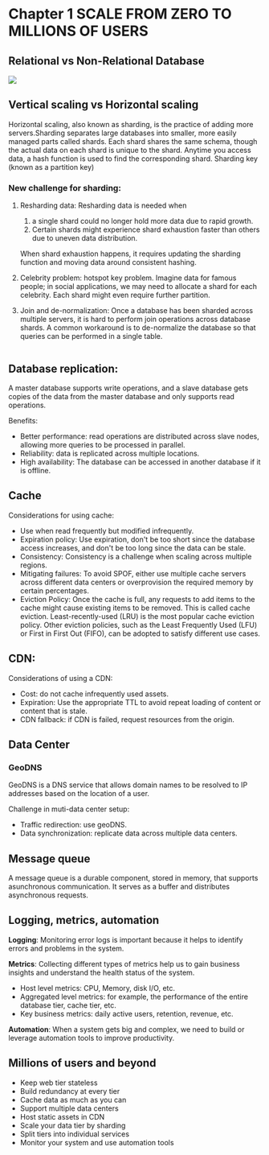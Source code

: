 # Chapter 1 SCALE FROM ZERO TO MILLIONS OF USERS

## Relational vs Non-Relational Database

![](https://files.gitbook.com/v0/b/gitbook-x-prod.appspot.com/o/spaces%2F3fTaHqW8wT8jSA4O91y3%2Fuploads%2FuHdAiF5EQzMr2rLqhb3P%2Fimage.png?alt=media\&token=f918b2a3-9afd-493b-93b2-9bb0cf7216b7)

## Vertical scaling vs Horizontal scaling <a href="#vertical-scaling-vs-horizontal-scaling" id="vertical-scaling-vs-horizontal-scaling"></a>

Horizontal scaling, also known as sharding, is the practice of adding more servers.Sharding separates large databases into smaller, more easily managed parts called shards. Each shard shares the same schema, though the actual data on each shard is unique to the shard. Anytime you access data, a hash function is used to find the corresponding shard. Sharding key (known as a partition key)

### New challenge for sharding: <a href="#new-challenge-for-sharding" id="new-challenge-for-sharding"></a>

1.  Resharding data: Resharding data is needed when&#x20;

    1. a single shard could no longer hold more data due to rapid growth.&#x20;
    2. Certain shards might experience shard exhaustion faster than others due to uneven data distribution.&#x20;

    When shard exhaustion happens, it requires updating the sharding function and moving data around consistent hashing.
2. Celebrity problem: hotspot key problem. Imagine data for famous people; in social applications, we may need to allocate a shard for each celebrity. Each shard might even require further partition.
3.  Join and de-normalization: Once a database has been sharded across multiple servers, it is hard to perform join operations across database shards. A common workaround is to de-normalize the database so that queries can be performed in a single table.

    <figure><img src="https://files.gitbook.com/v0/b/gitbook-x-prod.appspot.com/o/spaces%2F3fTaHqW8wT8jSA4O91y3%2Fuploads%2FV9mZDc54cSkkjt7bwSv5%2Fimage.png?alt=media&#x26;token=478654a9-1a43-4320-906f-135eb2e8a4bc" alt=""><figcaption></figcaption></figure>

## Database replication: <a href="#cache" id="cache"></a>

A master database supports write operations, and a slave database gets copies of the data from the master database and only supports read operations.

Benefits:

* Better performance: read operations are distributed across slave nodes, allowing more queries to be processed in parallel.
* Reliability: data is replicated across multiple locations.
* High availability: The database can be accessed in another database if it is offline.

## Cache <a href="#cache" id="cache"></a>

Considerations for using cache:

* Use when read frequently but modified infrequently.
* Expiration policy: Use expiration, don't be too short since the database access increases, and don't be too long since the data can be stale.
* Consistency: Consistency is a challenge when scaling across multiple regions.
* Mitigating failures: To avoid SPOF, either use multiple cache servers across different data centers or overprovision the required memory by certain percentages.
* Eviction Policy: Once the cache is full, any requests to add items to the cache might cause existing items to be removed. This is called cache eviction. Least-recently-used (LRU) is the most popular cache eviction policy. Other eviction policies, such as the Least Frequently Used (LFU) or First in First Out (FIFO), can be adopted to satisfy different use cases.

## CDN:

Considerations of using a CDN:

* Cost: do not cache infrequently used assets.
* Expiration: Use the appropriate TTL to avoid repeat loading of content or content that is stale.
* CDN fallback: if CDN is failed, request resources from the origin.

## Data Center

### GeoDNS

GeoDNS is a DNS service that allows domain names to be resolved to IP addresses based on the location of a user.

Challenge in muti-data center setup:

* Traffic redirection: use geoDNS.
* Data synchronization: replicate data across multiple data centers.

## Message queue

A message queue is a durable component, stored in memory, that supports asunchronous communication. It serves as a buffer and distributes asynchronous requests.&#x20;

## Logging, metrics, automation

**Logging**: Monitoring error logs is important because it helps to identify errors and problems in the system.

**Metrics**: Collecting different types of metrics help us to gain business insights and understand the health status of the system.

* Host level metrics: CPU, Memory, disk I/O, etc.
* Aggregated level metrics: for example, the performance of the entire database tier, cache tier, etc.
* Key business metrics: daily active users, retention, revenue, etc.

**Automation**: When a system gets big and complex, we need to build or leverage automation tools to improve productivity.&#x20;

## Millions of users and beyond

* Keep web tier stateless
* Build redundancy at every tier&#x20;
* Cache data as much as you can&#x20;
* Support multiple data centers&#x20;
* Host static assets in CDN&#x20;
* Scale your data tier by sharding&#x20;
* Split tiers into individual services&#x20;
* Monitor your system and use automation tools

